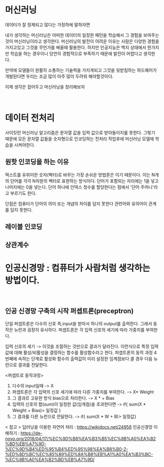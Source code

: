 
# 머신러닝 
데이터가 잘 정제되고 많다는 가정하에 말하자면

내가 생각하는 머신러닝은 어떠한 데이터의 일정한 패턴을 학습해서 그 경험을 보여주는것이 머신러닝이라고 생각한다.
머신러닝의 발전이 어려운 이유는 사람은 다양한 경험을 가지고있고 그것을 무언가를 배울때 활용한다. 
하지만 인공지능은 백지 상태에서 한가지만 학습을 하는 경우이니 당연히 경험적으로 부족하기 때문에 발전이 어렵다고 생각한다.

만약에 모델들이 원활히 소통하는 기술력을 가지게되고 그것을 뒷받침하는 하드웨어가 개발된다면 우리는 조금 많이 아주 많이 두려워 해야할것이다.  

이제 생각은 접어두고 머신러닝을 정리해보자 

<br>


# 데이터 전처리

사이킷런 머신러닝 알고리즘은 문자열 값을 입력 값으로 받아들이지를 못한다. 그렇기 때문에 모든 문자열 값들을 숫자형으로 인코딩하는 전처리 작업후에 머신러닝 모델에 학습을 시켜야한다. 


## 원핫 인코딩을 하는 이유 

텍스트를 유위미한 숫자(벡터)로 바꾸는 가장 손쉬운 방법론은 이기 때문이다.
이는 N개의 단어를 각각 N차원의 벡터로 표현하는 방식이다. 단어가 포함되는 자리에는 1을 넣고 나머지에는 0을 넣는다.  단어 하나에 인덱스 정수를 할당한다는 점에서 '단어 주머니'라고 부르기도 한다. 

단점은 컴퓨터가 단어의 의미 또는 개념의 차이를 담지 못한다 
관련어와 유의어이 관계를 담지 못한다. 


## 레이블 인코딩 

## 상관계수 


# 인공신경망 : 컴퓨터가 사람처럼 생각하는 방법이다.
<br>

## 인공 신경망 구축의 시작 퍼셉트론(preceptron)

단일 퍼셉트론은 다수의 신호 즉,input을 받아서 하나의 output를 출력한다. 
그래서 동작은 뉴런과 굉장히 유사하다.
퍼셉트론은 각 입력 신호의 세기에 따라 가중치를 부여한다.


입력 신호의 세기  -> 이것을 조절하는 것만으로 결과가 달라진다.
이런식으로 특정 입력값에 대해 활성/비활성을 결정하는 함수를 활성함수라고 한다. 
퍼셉트론의 동작 과정 4번째에 속하는 단계로 
활성화 함수의 출력값이 미리 설정한 임계점보다 클 경우 다음 뉴런으로 결과를 전달한다. 

<퍼셉트로 동작과정>

1. 다수의 input일때 -> X
2. 퍼셉트론은 각 입력의 신호 세기에 따라 다른 가중치를 부여한다. -> X\* Weight
3. 그 결과르 고유한 방식 bias으로 처리한다. -> X \* \+ Bias
4. 입력의 신호의 합($sum$)이 일정한 값(임계점)을 초과한다면 -> if{ sum(X \* Weight \+ Bias)> 일정값 } 
5. 그 결과를 다른 뉴런으로 전달한다.  -> if{ sum(X \* W \+ B)> 일정값} 




< 참고 >
딥러닝을 이용한 자연어 처리 : <https://wikidocs.net/24958>
인공신경망 이해하기 : <https://de-novo.org/2018/04/17/%EC%9D%B8%EA%B3%B5%EC%8B%A0%EA%B2%BD%EB%A7%9D-%EC%9D%B4%ED%95%B4%ED%95%98%EA%B8%B0-2-%ED%8D%BC%EC%85%89%ED%8A%B8%EB%A1%A0%EA%B3%BC-%EC%8B%A0%EA%B2%BD%EB%A7%9D/>

